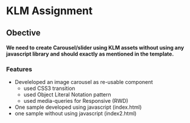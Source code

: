 # KLM Assignment

## Obective ##

#### We need to create Carousel/slider using KLM assets without using any javascript library and should exactly as mentioned in the template. ####

### Features ###
* Develeloped an image carousel as re-usable component
  * used CSS3 transition
  * used Object Literal Notation pattern
  * used media-queries for Responsive (RWD)
* One sample developed using javascript (index.html)
* one sample without using javascript (index2.html)

